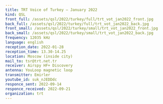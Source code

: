 ```yaml
---
title: TRT Voice of Turkey — January 2022
kind: QSL
front_full: /assets/qsl/2022/turkey/full/trt_vot_jan2022_front.jpg
back_full: /assets/qsl/2022/turkey/full/trt_vot_jan2022_back.jpg
front_small: /assets/qsl/2022/turkey/small/trt_vot_jan2022_front.jpg
back_small: /assets/qsl/2022/turkey/small/trt_vot_jan2022_back.jpg
frequency: 12035 kHz
language: english
reception_date: 2022-01-28
reception_time: 13.30-14.25
location: Moscow (inside city)
mail_to: tsr@trt.net.tr
receiver: Airspy HF+ Discovery
antenna: YouLoop magnetic loop
transmitter: Emirler
youtube_id: suk_nJEDDdc
responce_sent: 2022-09-14
responce_received: 2022-09-21
organization: trt
---
```

